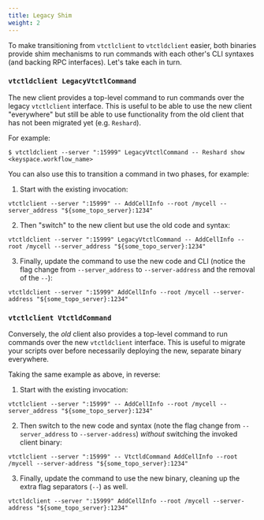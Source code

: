 ```yaml
---
title: Legacy Shim
weight: 2
---
```


To make transitioning from `vtctlclient` to `vtctldclient` easier, both binaries provide shim mechanisms to run commands with each other's CLI syntaxes (and backing RPC interfaces).
Let's take each in turn.

### `vtctldclient LegacyVtctlCommand`

The new client provides a top-level command to run commands over the legacy `vtctlclient` interface.
This is useful to be able to use the new client "everywhere" but still be able to use functionality from the old client that has not been migrated yet (e.g. `Reshard`).

For example:

```
$ vtctldclient --server ":15999" LegacyVtctlCommand -- Reshard show <keyspace.workflow_name>
```

You can also use this to transition a command in two phases, for example:

1. Start with the existing invocation:

```shell
vtctlclient --server ":15999" -- AddCellInfo --root /mycell --server_address "${some_topo_server}:1234"
```

2. Then "switch" to the new client but use the old code and syntax:

```shell
vtctldclient --server ":15999" LegacyVtctlCommand -- AddCellInfo --root /mycell --server_address "${some_topo_server}:1234"
```

3. Finally, update the command to use the new code and CLI (notice the flag change from `--server_address` to `--server-address` and the removal of the `--`):

```shell
vtctldclient --server ":15999" AddCellInfo --root /mycell --server-address "${some_topo_server}:1234"
```

### `vtctlclient VtctldCommand`

Conversely, the _old_ client also provides a top-level command to run commands over the new `vtctldclient` interface.
This is useful to migrate your scripts over before necessarily deploying the new, separate binary everywhere.

Taking the same example as above, in reverse:


1. Start with the existing invocation:

```shell
vtctlclient --server ":15999" -- AddCellInfo --root /mycell --server_address "${some_topo_server}:1234"
```

2. Then switch to the new code and syntax (note the flag change from `--server_address` to `--server-address`) _without_ switching the invoked client binary:

```shell
vtctlclient --server ":15999" -- VtctldCommand AddCellInfo --root /mycell --server-address "${some_topo_server}:1234"
```

3. Finally, update the command to use the new binary, cleaning up the extra flag separators (`--`) as well.

```shell
vtctldclient --server ":15999" AddCellInfo --root /mycell --server-address "${some_topo_server}:1234"
```
